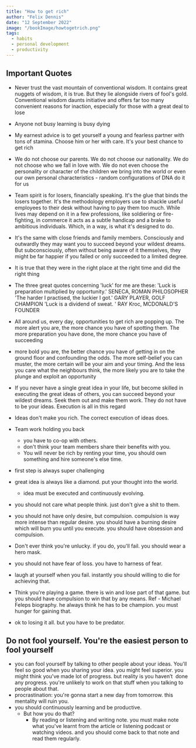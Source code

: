 ```yaml
---
title: "How to get rich"
author: "Felix Dennis"
date: "12 September 2022"
image: "/bookImage/howtogetrich.png"
tags:
  - habits
  - personal development
  - productivity
---
```


## Important Quotes

- Never trust the vast mountain of conventional wisdom. It contains great nuggets of wisdom, it is true. But they lie alongside rivers of fool's gold. Conventional wisdom daunts initiative and offers far too many convenient reasons for inaction, especially for those with a great deal to lose
- Anyone not busy learning is busy dying
- My earnest advice is to get yourself a young and fearless partner with tons of stamina. Choose him or her with care. It's your best chance to get rich
- We do not choose our parents. We do not choose our nationality. We do not choose who we fall in love with. We do not even choose the personality or character of the children we bring into the world or even our own personal characteristics - random configurations of DNA do it for us
- Team spirit is for losers, financially speaking. It's the glue that binds the losers together. It's the methodology employers use to shackle useful employees to their desk without having to pay them too much. While lives may depend on it in a few professions, like soldiering or fire-fighting, in commerce it acts as a subtle handicap and a brake to ambitious individuals. Which, in a way, is what it's designed to do.
- It's the same with close friends and family members. Consciously and outwardly they may want you to succeed beyond your wildest dreams. But subconsciously, often without being aware of it themselves, they might be far happier if you failed or only succeeded to a limited degree.
- It is true that they were in the right place at the right time and did the right thing
- The three great quotes concerning 'luck' for me are these: 'Luck is preparation multiplied by opportunity.' SENECA, ROMAN PHILOSOPHER 'The harder I practised, the luckier I got.' GARY PLAYER, GOLF CHAMPION 'Luck is a dividend of sweat. ' RAY Kroc, MCDONALD'S FOUNDER
- All around us, every day, opportunities to get rich are popping up. The more alert you are, the more chance you have of spotting them. The more preparation you have done, the more chance you have of succeeding
- more bold you are, the better chance you have of getting in on the ground floor and confounding the odds. The more self-belief you can muster, the more certain will be your aim and your timing. And the less you care what the neighbours think, the more likely you are to take the plunge and exploit an opportunity
- If you never have a single great idea in your life, but become skilled in executing the great ideas of others, you can succeed beyond your wildest dreams. Seek them out and make them work. They do not have to be your ideas. Execution is all in this regard
- Ideas don't make you rich. The correct execution of ideas does.
- Team work holding you back

  - you have to co-op with others.
  - don't think your team members share their benefits with you.
  - You will never be rich by renting your time, you should own something and hire someone's else time.

- first step is always super challenging
- great idea is always like a diamond. put your thought into the world.
  - idea must be executed and continuously evolving.
- you should not care what people think. just don't give a shit to them.
- you should not have only desire, but compulsion. compulsion is way more intense than regular desire. you should have a burning desire which will burn you until you execute. you should have obsession and compulsion.
- Don't ever think you're unlucky. if you do, you'll fail. you should wear a hero mask.
- you should not have fear of loss. you have to harness of fear.
- laugh at yourself when you fail. instantly you should willing to die for achieving that.
- Think you're playing a game. there is win and lose part of that game. but you should have compulsion to win that by any means. Ref - Michael Feleps biography. he always think he has to be champion. you must hunger for gaining that.
- ok to losing it all. but you have to be predator.

## Do not fool yourself. You're the easiest person to fool yourself

- you can fool yourself by talking to other people about your ideas. You'll feel so good when you sharing your idea. you might feel superior. you might think you've made lot of progress. but reality is you haven’t  done any progress. you're unlikely to work on that stuff when you talking to people about that.
- procrastination: you're gonna start a new day from tomorrow. this mentality will ruin you.
- you should continuously learning and be productive.
  - But how you do that?
    - By reading or listening and writing note. you must make note what you've learnt from the article or listening podcast or watching videos. and you should come back to that note and read them regularly.
